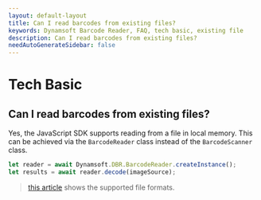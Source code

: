 ```yaml
---
layout: default-layout
title: Can I read barcodes from existing files?
keywords: Dynamsoft Barcode Reader, FAQ, tech basic, existing file
description: Can I read barcodes from existing files?
needAutoGenerateSidebar: false
---
```


# Tech Basic

## Can I read barcodes from existing files?

Yes, the JavaScript SDK supports reading from a file in local memory. This can be achieved via the `BarcodeReader` class instead of the `BarcodeScanner` class.

```javascript
let reader = await Dynamsoft.DBR.BarcodeReader.createInstance();
let results = await reader.decode(imageSource);
```

> [this article]({{site.faq}}/formats-supported-for-existing-files.html) shows the supported file formats.
